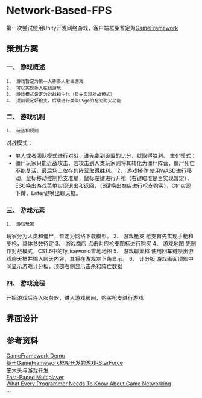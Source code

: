# Network-Based-FPS
第一次尝试使用Unity开发网络游戏，客户端框架暂定为[GameFramework](https://gameframework.cn/)

## 策划方案
### 一、 游戏概述
	1、 游戏暂定为第一人称多人射击游戏
	2、 可以实现多人在线游玩
	3、 游戏模式设定为对战和生化（暂先实现对战模式）
	4、 提前设定好枪支，后续进行类似CSgo的枪支购买功能
### 二、 游戏机制
	1、 玩法和规则
对战模式：
- 单人或者团队模式进行对战，谁先拿到设置的比分，就取得胜利。
生化模式：
- 僵尸玩家只能近战攻击，若攻击到人类玩家则将其转化为僵尸阵营，僵尸死亡不能复活，最后场上仅存的阵营取得胜利。
	2、 游戏操作
使用WASD进行移动，鼠标移动控制枪支准星，鼠标左键进行开枪（右键瞄准是否实现暂定），ESC唤出游戏菜单实现退出和返回，（B键唤出商店进行枪支购买），Ctrl实现下蹲，Enter键唤出聊天框。
### 三、 游戏元素
	1、 游戏玩家
玩家分为人类和僵尸，暂定为网络下载模型。
	2、 游戏枪支
枪支首先实现手枪和步枪，具体参数待定
	3、 游戏商店
点击对应枪支图标进行购买
	4、 游戏地图
先制作对战模式，CS1.6中的fy_iceworld雪地地图
	5、 游戏聊天框
使用回车键唤出游戏聊天框并输入聊天内容，其将在游戏左下角显示。
	6、 计分板
游戏画面顶部中间显示游戏计分板，顶部右侧显示击杀和阵亡数据
### 四、 游戏流程
开始游戏后连入服务器，进入游戏房间，购买枪支进行游戏

## 界面设计

## 参考资料
[GameFramework Demo](https://github.com/mutouzdl/gameframework_demo)<br>
[基于GameFramework框架开发的游戏-StarForce](https://github.com/EllanJiang/StarForce)<br>
[笨木头与游戏开发](http://www.benmutou.com/archives/category/Game%20Framework)<br>
[Fast-Paced Multiplayer](https://www.gabrielgambetta.com/client-server-game-architecture.html)<br>
[What Every Programmer Needs To Know About Game Networking](https://gafferongames.com/post/what_every_programmer_needs_to_know_about_game_networking/)<br>
...
